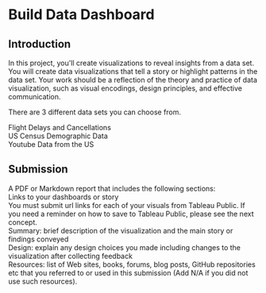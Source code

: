 # Build Data Dashboard

## Introduction
In this project, you'll create visualizations to reveal insights from a data set. You will create data visualizations that tell a story or highlight patterns in the data set. Your work should be a reflection of the theory and practice of data visualization, such as visual encodings, design principles, and effective communication.

There are 3 different data sets you can choose from.

Flight Delays and Cancellations\
US Census Demographic Data\
Youtube Data from the US

## Submission
A PDF or Markdown report that includes the following sections:\
Links to your dashboards or story\
You must submit url links for each of your visuals from Tableau Public. If you need a reminder on how to save to Tableau Public, please see the next concept.\
Summary: brief description of the visualization and the main story or findings conveyed\
Design: explain any design choices you made including changes to the visualization after collecting feedback\
Resources: list of Web sites, books, forums, blog posts, GitHub repositories etc that you referred to or used in this submission (Add N/A if you did not use such resources).

